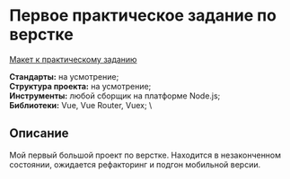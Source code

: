 # Первое практическое задание по верстке

[Макет к практическому заданию](https://yadi.sk/d/qdSv4gG1IQGOwQ)

**Стандарты:** на усмотрение; \
**Структура проекта:** на усмотрение; \
**Инструменты:** любой сборщик на платформе Node.js; \
**Библиотеки:** Vue, Vue Router, Vuex; \

## Описание 
Мой первый большой проект по верстке. Находится в незаконченном состоянии, ожидается рефакторинг и подгон мобильной версии.



